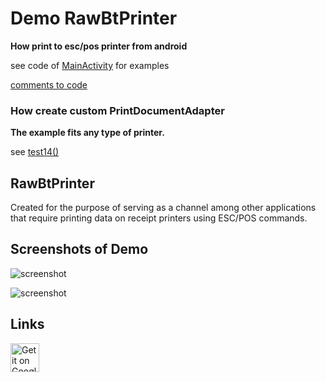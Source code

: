 # Demo RawBtPrinter
**How print to esc/pos printer from android**

see code of [MainActivity](https://github.com/402d/DemoRawBtPrinter/blob/master/app/src/main/java/ru/a402d/demorawbt/MainActivity.java#L113) for examples

[comments to code ](http://rawbt.402d.ru/intents.html)

### How create custom PrintDocumentAdapter
**The example fits any type of printer.**

see [test14()](https://github.com/402d/DemoRawBtPrinter/blob/master/app/src/main/java/ru/a402d/demorawbt/MainActivity.java#L463)

## RawBtPrinter
Created for the purpose of serving as a channel among other applications that require printing data on receipt printers using ESC/POS commands.



## Screenshots of Demo


![screenshot](https://cdn.jsdelivr.net/gh/402d/DemoRawBtPrinter@8ee64d73c493109c0cf5ee57fb0198d08534d875/gitdoc/screenshot1.png)  

![screenshot](https://cdn.jsdelivr.net/gh/402d/DemoRawBtPrinter@8ee64d73c493109c0cf5ee57fb0198d08534d875/gitdoc/screenshot2.png)  

## Links

<a href="https://play.google.com/store/apps/details?id=ru.a402d.demorawbt" target="_blank"><img src="https://play.google.com/intl/en_us/badges/images/badge_new.png" alt="Get it on Google Play" height="46"></a>
